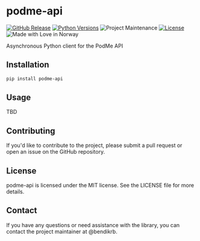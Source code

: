 # podme-api

[![GitHub Release][releases-shield]][releases]
[![Python Versions][py-versions-shield]][py-versions]
![Project Maintenance][maintenance-shield]
[![License][license-shield]](LICENSE)
![Made with Love in Norway][madewithlove-shield]



Asynchronous Python client for the PodMe API

## Installation

```bash
pip install podme-api
```

## Usage

TBD

## Contributing

If you'd like to contribute to the project, please submit a pull request or open an issue on the GitHub repository.

## License

podme-api is licensed under the MIT license. See the LICENSE file for more details.

## Contact

If you have any questions or need assistance with the library, you can contact the project maintainer at @bendikrb.

[license-shield]: https://img.shields.io/github/license/bendikrb/podme_api.svg
[license]: https://github.com/bendikrb/podme-api/blob/main/LICENSE
[releases-shield]: https://img.shields.io/pypi/v/podme-api
[releases]: https://github.com/bendikrb/podme-api/releases
[build-shield]: https://github.com/bendikrb/podme-api/actions/workflows/test.yaml/badge.svg
[build]: https://github.com/bendikrb/podme-api/actions/workflows/test.yaml
[maintenance-shield]: https://img.shields.io/maintenance/yes/2024.svg
[py-versions-shield]: https://img.shields.io/pypi/pyversions/podme-api
[py-versions]: https://pypi.org/project/podme-api/
[madewithlove-shield]: https://madewithlove.now.sh/no?heart=true&colorB=%233584e4
